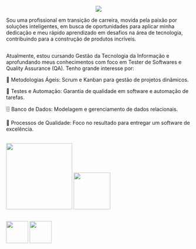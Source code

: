 
<p align="center">
  <img src="https://readme-typing-svg.herokuapp.com?font=Fira+Code&pause=1000&color=FF69B4&center=true&vCenter=true&width=435&lines=Ol%C3%A1%2C+sou+Yasmin!+%F0%9F%91%8B"/>
</p>
Sou uma profissional em transição de carreira, movida pela paixão por soluções inteligentes, em busca de oportunidades para aplicar minha dedicação e meu rápido aprendizado em desafios na área de tecnologia, contribuindo para a construção de produtos incríveis.

##
Atualmente, estou cursando Gestão da Tecnologia da Informação e aprofundando meus conhecimentos com foco em Tester de Softwares e Quality Assurance (QA). Tenho grande interesse por:
 
🔄 Metodologias Ágeis: Scrum e Kanban para gestão de projetos dinâmicos.

🤖 Testes e Automação: Garantia de qualidade em software e automação de tarefas.

🗄️ Banco de Dados: Modelagem e gerenciamento de dados relacionais.

🎯 Processos de Qualidade: Foco no resultado para entregar um software de excelência.   

##
<img height="180em" src="https://github-readme-stats.vercel.app/api?username=Yas09design&show_icons=true&theme=tokyonight&include_all_commits=true&count_private=true"/> <img height="100em" src="https://github-readme-stats.vercel.app/api/top-langs/?username=Yas09design&layout=compact&langs_count=16&theme=tokyonight"/>

##
<img height="60em" src="https://cdn.jsdelivr.net/gh/devicons/devicon@latest/icons/figma/figma-original.svg" /> <img height="60em" src="https://cdn.jsdelivr.net/gh/devicons/devicon@latest/icons/trello/trello-original.svg" />
